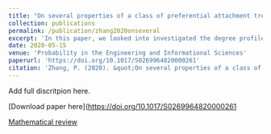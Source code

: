 ```yaml
---
title: "On several properties of a class of preferential attachment trees---plane-oriented recursive trees"
collection: publications
permalink: /publication/zhang2020onseveral
excerpt: 'In this paper, we looked into investigated the degree profile of plane-oriented recursive trees (PORTs), a class of random trees presenting the feature of preferential attachment (PA).'
date: 2020-05-15
venue: 'Probability in the Engineering and Informational Sciences'
paperurl: 'https://doi.org/10.1017/S0269964820000261'
citation: 'Zhang, P. (2020). &quot;On several properties of a class of preferential attachment trees---plane-oriented recursive trees.&quot; <i>Probability in the Engineering and Informational Sciences</i>.'
---
```

Add full discritpion here.

[Download paper here](https://doi.org/10.1017/S0269964820000261

[Mathematical review](https://mathscinet.ams.org/mathscinet-getitem?mr=4104007)
